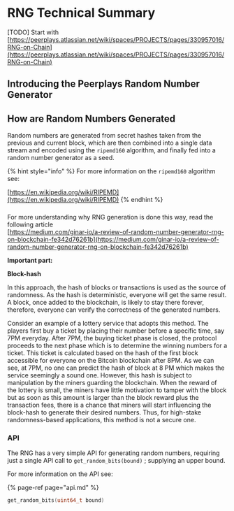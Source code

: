 # RNG Technical Summary

\[TODO\] Start with [https://peerplays.atlassian.net/wiki/spaces/PROJECTS/pages/330957016/RNG-on-Chain](https://peerplays.atlassian.net/wiki/spaces/PROJECTS/pages/330957016/RNG-on-Chain)

## Introducing the Peerplays Random Number Generator <a id="RandomNumberGenerationonPeerplays-howit&apos;sdone?-HowisRNGgenerated"></a>

## How are Random Numbers Generated <a id="RandomNumberGenerationonPeerplays-howit&apos;sdone?-HowisRNGgenerated"></a>

Random numbers are generated from secret hashes taken from the previous and current block, which are then combined into a single data stream and encoded using the  `ripemd160` algorithm, and finally fed into a random number generator as a seed.

{% hint style="info" %}
For more information on the `ripemd160` algorithm see:

[https://en.wikipedia.org/wiki/RIPEMD](https://en.wikipedia.org/wiki/RIPEMD)
{% endhint %}



### 

  
For more understanding why RNG generation is done this way, read the following article  
[https://medium.com/ginar-io/a-review-of-random-number-generator-rng-on-blockchain-fe342d76261b](https://medium.com/ginar-io/a-review-of-random-number-generator-rng-on-blockchain-fe342d76261b)

**Important part:**

**Block-hash**

In this approach, the hash of blocks or transactions is used as the source of randomness. As the hash is deterministic, everyone will get the same result. A block, once added to the blockchain, is likely to stay there forever, therefore, everyone can verify the correctness of the generated numbers.

Consider an example of a lottery service that adopts this method. The players first buy a ticket by placing their number before a specific time, say 7PM everyday. After 7PM, the buying ticket phase is closed, the protocol proceeds to the next phase which is to determine the winning numbers for a ticket. This ticket is calculated based on the hash of the first block accessible for everyone on the Bitcoin blockchain after 8PM. As we can see, at 7PM, no one can predict the hash of block at 8 PM which makes the service seemingly a sound one. However, this hash is subject to manipulation by the miners guarding the blockchain. When the reward of the lottery is small, the miners have little motivation to tamper with the block but as soon as this amount is larger than the block reward plus the transaction fees, there is a chance that miners will start influencing the block-hash to generate their desired numbers. Thus, for high-stake randomness-based applications, this method is not a secure one.

### API

The RNG has a very simple API for generating random numbers,  requiring just a single API call to `get_random_bits(bound)` ; supplying an upper bound.

For more information on the API see:

{% page-ref page="api.md" %}



```cpp
get_random_bits(uint64_t bound) 
```

